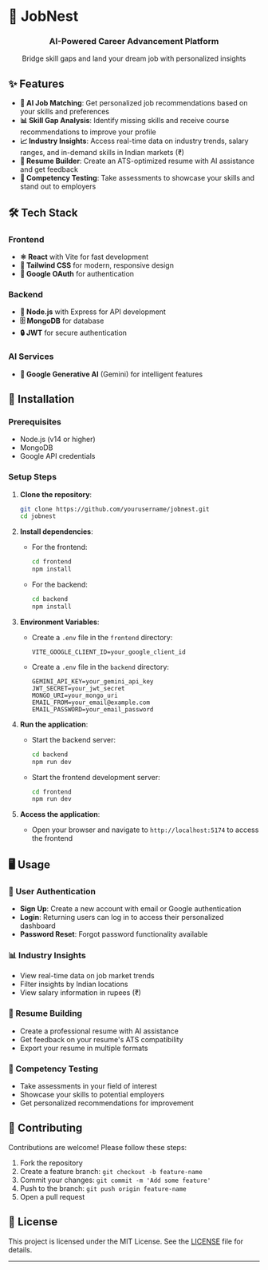 # 🚀 JobNest

<div align="center">
  <h3>AI-Powered Career Advancement Platform</h3>
  <p>Bridge skill gaps and land your dream job with personalized insights</p>
</div>

## ✨ Features

- **🤖 AI Job Matching**: Get personalized job recommendations based on your skills and preferences
- **📊 Skill Gap Analysis**: Identify missing skills and receive course recommendations to improve your profile
- **📈 Industry Insights**: Access real-time data on industry trends, salary ranges, and in-demand skills in Indian markets (₹)
- **📝 Resume Builder**: Create an ATS-optimized resume with AI assistance and get feedback
- **🧠 Competency Testing**: Take assessments to showcase your skills and stand out to employers

## 🛠️ Tech Stack

### Frontend
- **⚛️ React** with Vite for fast development
- **🎨 Tailwind CSS** for modern, responsive design
- **🔐 Google OAuth** for authentication

### Backend
- **📡 Node.js** with Express for API development
- **🗄️ MongoDB** for database
- **🔒 JWT** for secure authentication

### AI Services
- **🧠 Google Generative AI** (Gemini) for intelligent features

## 🚀 Installation

### Prerequisites
- Node.js (v14 or higher)
- MongoDB
- Google API credentials

### Setup Steps

1. **Clone the repository**:
   ```bash
   git clone https://github.com/yourusername/jobnest.git
   cd jobnest
   ```

2. **Install dependencies**:
   - For the frontend:
     ```bash
     cd frontend
     npm install
     ```
   - For the backend:
     ```bash
     cd backend
     npm install
     ```

3. **Environment Variables**:
   - Create a `.env` file in the `frontend` directory:
     ```
     VITE_GOOGLE_CLIENT_ID=your_google_client_id
     ```
   - Create a `.env` file in the `backend` directory:
     ```
     GEMINI_API_KEY=your_gemini_api_key
     JWT_SECRET=your_jwt_secret
     MONGO_URI=your_mongo_uri
     EMAIL_FROM=your_email@example.com
     EMAIL_PASSWORD=your_email_password
     ```

4. **Run the application**:
   - Start the backend server:
     ```bash
     cd backend
     npm run dev
     ```
   - Start the frontend development server:
     ```bash
     cd frontend
     npm run dev
     ```

5. **Access the application**:
   - Open your browser and navigate to `http://localhost:5174` to access the frontend

## 🖥️ Usage

### 👤 User Authentication
- **Sign Up**: Create a new account with email or Google authentication
- **Login**: Returning users can log in to access their personalized dashboard
- **Password Reset**: Forgot password functionality available

### 📊 Industry Insights
- View real-time data on job market trends
- Filter insights by Indian locations
- View salary information in rupees (₹)

### 📝 Resume Building
- Create a professional resume with AI assistance
- Get feedback on your resume's ATS compatibility
- Export your resume in multiple formats

### 🧠 Competency Testing
- Take assessments in your field of interest
- Showcase your skills to potential employers
- Get personalized recommendations for improvement

## 🤝 Contributing

Contributions are welcome! Please follow these steps:

1. Fork the repository
2. Create a feature branch: `git checkout -b feature-name`
3. Commit your changes: `git commit -m 'Add some feature'`
4. Push to the branch: `git push origin feature-name`
5. Open a pull request

## 📄 License

This project is licensed under the MIT License. See the [LICENSE](LICENSE) file for details.

---


